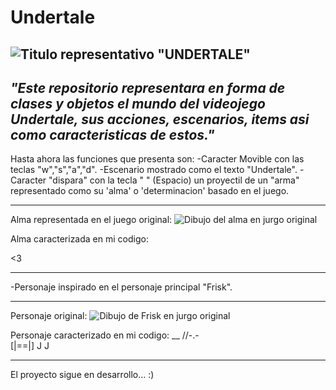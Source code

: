 # Undertale
![Titulo representativo "UNDERTALE"](https://sucodemanga.com.br/wp-content/uploads/2018/09/undertale-thumb.jpg)
---
*"Este repositorio representara en forma de clases y objetos el mundo del videojego Undertale, sus acciones, escenarios, items asi como caracteristicas de estos."*
---
Hasta ahora las funciones que presenta son:
-Caracter Movible con las teclas "w","s","a","d".
-Escenario mostrado como el texto "Undertale".
-Caracter "dispara" con la tecla " " (Espacio) un proyectil de un "arma" representado como su 'alma' o 'determinacion' basado en el juego.
* * *
Alma representada en el juego original:
![Dibujo del alma en jurgo original](https://external-content.duckduckgo.com/iu/?u=http%3A%2F%2Fpm1.narvii.com%2F6312%2Fbdbf4515f660517dd2f43bc01c0e2a02539f7ccc_00.jpg&f=1&nofb=1&ipt=7d345bffaaabfc31cc6b2b1fc6b5c4169d963193218ea156496c112aefc8ddac&ipo=images.jpg)

Alma caracterizada en mi codigo:

<3 

* * *
-Personaje inspirado en el personaje principal "Frisk".
* * *
Personaje original:
![Dibujo de Frisk en jurgo original](https://external-content.duckduckgo.com/iu/?u=https%3A%2F%2Fi.ytimg.com%2Fvi%2FFS6OWOaPw6g%2Fhqdefault.jpg&f=1&nofb=1&ipt=6693f339894d7adf7b1af696d48a6f3fdfbf5693ff6eabb83f9a9e2a7b01d6bf&ipo=images.jpg)

Personaje caracterizado en mi codigo:
  __
//-.-\
[|==|]
 J J

* * *
El proyecto sigue en desarrollo...   :)
    



